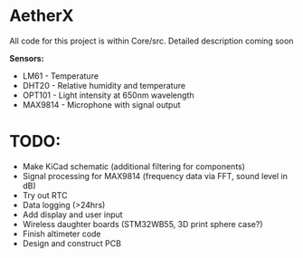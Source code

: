 # AetherX
All code for this project is within Core/src. Detailed description coming soon

**Sensors:**
* LM61 - Temperature
* DHT20 - Relative humidity and temperature
* OPT101 - Light intensity at 650nm wavelength
* MAX9814 - Microphone with signal output

# TODO:
* Make KiCad schematic (additional filtering for components)
* Signal processing for MAX9814 (frequency data via FFT, sound level in dB)
* Try out RTC
* Data logging (>24hrs)
* Add display and user input 
* Wireless daughter boards (STM32WB55, 3D print sphere case?)
* Finish altimeter code
* Design and construct PCB